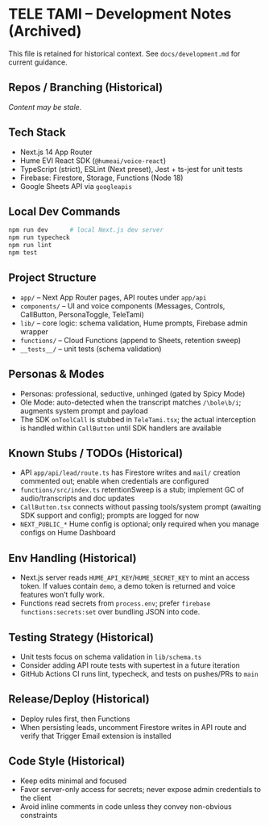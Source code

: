 <!-- ARCHIVED: Content superseded by docs/development.md -->
# TELE TAMI – Development Notes (Archived)

This file is retained for historical context. See `docs/development.md` for current guidance.

## Repos / Branching (Historical)
*Content may be stale.*

## Tech Stack
- Next.js 14 App Router
- Hume EVI React SDK (`@humeai/voice-react`)
- TypeScript (strict), ESLint (Next preset), Jest + ts-jest for unit tests
- Firebase: Firestore, Storage, Functions (Node 18)
- Google Sheets API via `googleapis`

## Local Dev Commands
```powershell
npm run dev      # local Next.js dev server
npm run typecheck
npm run lint
npm test
```

## Project Structure
- `app/` – Next App Router pages, API routes under `app/api`
- `components/` – UI and voice components (Messages, Controls, CallButton, PersonaToggle, TeleTami)
- `lib/` – core logic: schema validation, Hume prompts, Firebase admin wrapper
- `functions/` – Cloud Functions (append to Sheets, retention sweep)
- `__tests__/` – unit tests (schema validation)

## Personas & Modes
- Personas: professional, seductive, unhinged (gated by Spicy Mode)
- Ole Mode: auto-detected when the transcript matches `/\bole\b/i`; augments system prompt and payload
- The SDK `onToolCall` is stubbed in `TeleTami.tsx`; the actual interception is handled within `CallButton` until SDK handlers are available

## Known Stubs / TODOs (Historical)
- API `app/api/lead/route.ts` has Firestore writes and `mail/` creation commented out; enable when credentials are configured
- `functions/src/index.ts` retentionSweep is a stub; implement GC of audio/transcripts and doc updates
- `CallButton.tsx` connects without passing tools/system prompt (awaiting SDK support and config); prompts are logged for now
- `NEXT_PUBLIC_*` Hume config is optional; only required when you manage configs on Hume Dashboard

## Env Handling (Historical)
- Next.js server reads `HUME_API_KEY`/`HUME_SECRET_KEY` to mint an access token. If values contain `demo`, a demo token is returned and voice features won’t fully work.
- Functions read secrets from `process.env`; prefer `firebase functions:secrets:set` over bundling JSON into code.

## Testing Strategy (Historical)
- Unit tests focus on schema validation in `lib/schema.ts`
- Consider adding API route tests with supertest in a future iteration
- GitHub Actions CI runs lint, typecheck, and tests on pushes/PRs to `main`

## Release/Deploy (Historical)
- Deploy rules first, then Functions
- When persisting leads, uncomment Firestore writes in API route and verify that Trigger Email extension is installed

## Code Style (Historical)
- Keep edits minimal and focused
- Favor server-only access for secrets; never expose admin credentials to the client
- Avoid inline comments in code unless they convey non-obvious constraints
